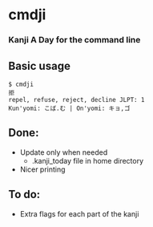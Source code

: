 # cmdji
### Kanji A Day for the command line

 Basic usage
---
```
$ cmdji 
拒
repel, refuse, reject, decline JLPT: 1
Kun'yomi: こば.む | On'yomi: キョ,ゴ

```

Done:
---
* Update only when needed
  * .kanji_today file in home directory
* Nicer printing


To do:
---
* Extra flags for each part of the kanji

